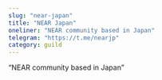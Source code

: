 ```yaml
---
slug: "near-japan"
title: "NEAR Japan"
oneliner: "NEAR community based in Japan"
telegram: "https://t.me/nearjp"
category: guild
---
```


“NEAR community based in Japan”

